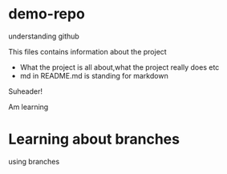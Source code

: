 # demo-repo

understanding github

This files contains information about the project

- What the project is all about,what the project really does etc
- md in README.md is standing for markdown

Suheader!

Am learning

# Learning about branches

using branches
